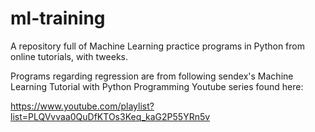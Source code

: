 # ml-training
A repository full of Machine Learning practice programs in Python from online tutorials, with tweeks.

Programs regarding regression are from following sendex's Machine Learning Tutorial with Python Programming Youtube series found here:

https://www.youtube.com/playlist?list=PLQVvvaa0QuDfKTOs3Keq_kaG2P55YRn5v
